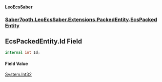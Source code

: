 #### [LeoEcsSaber](index.md 'index')
### [Saber7ooth.LeoEcsSaber.Extensions.PackedEntity](Saber7ooth.LeoEcsSaber.Extensions.PackedEntity.md 'Saber7ooth.LeoEcsSaber.Extensions.PackedEntity').[EcsPackedEntity](EcsPackedEntity.md 'Saber7ooth.LeoEcsSaber.Extensions.PackedEntity.EcsPackedEntity')

## EcsPackedEntity.Id Field

```csharp
internal int Id;
```

#### Field Value
[System.Int32](https://docs.microsoft.com/en-us/dotnet/api/System.Int32 'System.Int32')